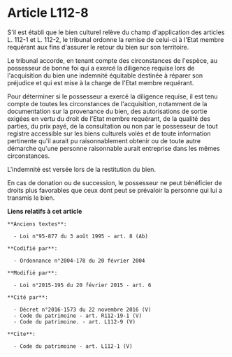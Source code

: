 # Article L112-8

S'il est établi que le bien culturel relève du champ d'application des articles L. 112-1 et L. 112-2, le tribunal ordonne la
remise de celui-ci à l'Etat membre requérant aux fins d'assurer le retour du bien sur son territoire. 

Le tribunal accorde, en tenant compte des circonstances de l'espèce, au possesseur de bonne foi qui a exercé la diligence
requise lors de l'acquisition du bien une indemnité équitable destinée à réparer son préjudice et qui est mise à la charge de
l'Etat membre requérant. 

Pour déterminer si le possesseur a exercé la diligence requise, il est tenu compte de toutes les circonstances de
l'acquisition, notamment de la documentation sur la provenance du bien, des autorisations de sortie exigées en vertu du droit
de l'Etat membre requérant, de la qualité des parties, du prix payé, de la consultation ou non par le possesseur de tout
registre accessible sur les biens culturels volés et de toute information pertinente qu'il aurait pu raisonnablement obtenir
ou de toute autre démarche qu'une personne raisonnable aurait entreprise dans les mêmes circonstances. 

L'indemnité est versée lors de la restitution du bien. 

En cas de donation ou de succession, le possesseur ne peut bénéficier de droits plus favorables que ceux dont peut se
prévaloir la personne qui lui a transmis le bien.

**Liens relatifs à cet article**

	**Anciens textes**:

	  - Loi n°95-877 du 3 août 1995 - art. 8 (Ab)

	**Codifié par**:

	  - Ordonnance n°2004-178 du 20 février 2004

	**Modifié par**:

	  - Loi n°2015-195 du 20 février 2015 - art. 6

	**Cité par**:

	  - Décret n°2016-1573 du 22 novembre 2016 (V)
	  - Code du patrimoine - art. R112-19-1 (V)
	  - Code du patrimoine. - art. L112-9 (V)

	**Cite**:

	  - Code du patrimoine - art. L112-1 (V)
